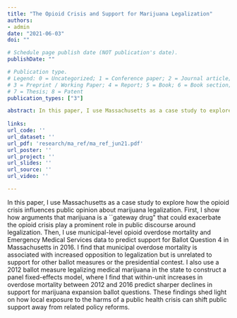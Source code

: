 ```yaml
---
title: "The Opioid Crisis and Support for Marijuana Legalization"
authors:
- admin
date: "2021-06-03"
doi: ""

# Schedule page publish date (NOT publication's date).
publishDate: ""

# Publication type.
# Legend: 0 = Uncategorized; 1 = Conference paper; 2 = Journal article;
# 3 = Preprint / Working Paper; 4 = Report; 5 = Book; 6 = Book section;
# 7 = Thesis; 8 = Patent
publication_types: ["3"]

abstract: In this paper, I use Massachusetts as a case study to explore how the opioid crisis influence public opinion about marijuana legalization. First, I show how arguments that marijuana is a ``gateway drug" that could exacerbate the opioid crisis play a prominent role in public discourse around legalization. Then, I use municipal-level opioid overdose mortality and Emergency Medical Services data to predict support for Ballot Question 4 in Massachusetts in 2016. I find that municipal overdose mortality is associated with increased opposition to legalization but is unrelated to support for other ballot measures or the presidential contest. I also use a 2012 ballot measure legalizing medical marijuana in the state to construct a panel fixed-effects model, where I find that within-unit increases in overdose mortality between 2012 and 2016 predict sharper declines in support for marijuana expansion ballot questions. These findings shed light on how local exposure to the harms of a public health crisis can shift public support away from related policy reforms.
  
links:
url_code: ''
url_dataset: ''
url_pdf: 'research/ma_ref/ma_ref_jun21.pdf'
url_poster: ''
url_project: ''
url_slides: ''
url_source: ''
url_video: ''

---
```


In this paper, I use Massachusetts as a case study to explore how the opioid crisis influences public opinion about marijuana legalization. First, I show how arguments that marijuana is a ``gateway drug" that could exacerbate the opioid crisis play a prominent role in public discourse around legalization. Then, I use municipal-level opioid overdose mortality and Emergency Medical Services data to predict support for Ballot Question 4 in Massachusetts in 2016. I find that municipal overdose mortality is associated with increased opposition to legalization but is unrelated to support for other ballot measures or the presidential contest. I also use a 2012 ballot measure legalizing medical marijuana in the state to construct a panel fixed-effects model, where I find that within-unit increases in overdose mortality between 2012 and 2016 predict sharper declines in support for marijuana expansion ballot questions. These findings shed light on how local exposure to the harms of a public health crisis can shift public support away from related policy reforms.
